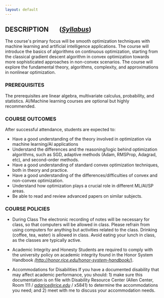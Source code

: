 ```yaml
---
layout: default
---
```


## DESCRIPTION  &nbsp; &nbsp; &nbsp; ([*Syllabus*](schedule/images/Syllabus.pdf))

The course's primary focus will be smooth optimization techniques with machine learning and artificial intelligence applications. The course will introduce the basics of algorithms on continuous optimization, starting from the classical gradient descent algorithm in convex optimization towards more sophisticated approaches in non-convex scenarios. The course will explore the fundamental theory, algorithms, complexity, and approximations in nonlinear optimization. 

### PREREQUISITES

The prerequisites are linear algebra, multivariate calculus, probability, and statistics. AI/Machine learning courses are optional but highly recommended.

### COURSE OUTCOMES

After successful attendance, students are expected to:
+ Have a good understanding of the theory involved in optimization via machine learning/AI applications
+ Understand the differences and the reasoning/logic behind optimization algorithms, such as SGD, adaptive methods (Adam, RMSProp, Adagrad, etc), and second-order methods.
+ Have a good understanding of standard convex optimization techniques, both in theory and practice.
+ Have a good understanding of the differences/difficulties of convex and non-convex optimization.
+ Understand how optimization plays a crucial role in different ML/AI/SP areas.
+ Be able to read and review advanced papers on similar subjects.

### COURSE POLICIES

- During Class
The electronic recording of notes will be necessary for class, so that computers will be allowed in
class. Please refrain from using computers for anything but activities related to the class. 
Drinking (coffee, tea, water) is allowed in class. Avoid eating your lunch in class, as the 
classes are typically active.

- Academic Integrity and Honesty
Students are required to comply with the university policy on academic integrity found in the 
Honor System Handbook [*(http://honor.rice.edu/honor-system-handbook/)*](http://honor.rice.edu/honor-system-handbook/).

- Accommodations for Disabilities
If you have a documented disability that may affect academic performance, you should: 1) make sure
this documentation is on file with Disability Resource Center (Allen Center, Room 111 / 
[*adarice@rice.edu*](adarice@rice.edu) / x5841) to determine the accommodations you need; and 2) meet with me to discuss 
your accommodation needs.
